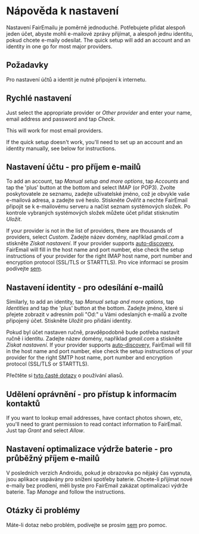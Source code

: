 # Nápověda k nastavení

Nastavení FairEmailu je poměrně jednoduché. Potřebujete přidat alespoň jeden účet, abyste mohli e-mailové zprávy přijímat, a alespoň jednu identitu, pokud chcete e-maily odesílat. The quick setup will add an account and an identity in one go for most major providers.

## Požadavky

Pro nastavení účtů a identit je nutné připojení k internetu.

## Rychlé nastavení

Just select the appropriate provider or *Other provider* and enter your name, email address and password and tap *Check*.

This will work for most email providers.

If the quick setup doesn't work, you'll need to set up an account and an identity manually, see below for instructions.

## Nastavení účtu - pro příjem e-mailů

To add an account, tap *Manual setup and more options*, tap *Accounts* and tap the 'plus' button at the bottom and select IMAP (or POP3). Zvolte poskytovatele ze seznamu, zadejte uživatelské jméno, což je obvykle vaše e-mailová adresa, a zadejte své heslo. Stiskněte *Ověřit* a nechte FairEmail připojit se k e-mailovému serveru a načíst seznam systémových složek. Po kontrole vybraných systémových složek můžete účet přidat stisknutím *Uložit*.

If your provider is not in the list of providers, there are thousands of providers, select *Custom*. Zadejte název domény, například *gmail.com* a stiskněte *Získat nastavení*. If your provider supports [auto-discovery](https://tools.ietf.org/html/rfc6186), FairEmail will fill in the host name and port number, else check the setup instructions of your provider for the right IMAP host name, port number and encryption protocol (SSL/TLS or STARTTLS). Pro více informací se prosím podívejte [sem](https://github.com/M66B/FairEmail/blob/master/FAQ.md#authorizing-accounts).

## Nastavení identity - pro odesílání e-mailů

Similarly, to add an identity, tap *Manual setup and more options*, tap *Identities* and tap the 'plus' button at the bottom. Zadejte jméno, které si přejete zobrazit v adresním poli "Od:" u Vámi odeslaných e-mailů a zvolte připojený účet. Stiskněte *Uložit* pro přidání identity.

Pokud byl účet nastaven ručně, pravděpodobně bude potřeba nastavit ručně i identitu. Zadejte název domény, například *gmail.com* a stiskněte *Získat nastavení*. If your provider supports [auto-discovery](https://tools.ietf.org/html/rfc6186), FairEmail will fill in the host name and port number, else check the setup instructions of your provider for the right SMTP host name, port number and encryption protocol (SSL/TLS or STARTTLS).

Přečtěte si [tyto časté dotazy](https://github.com/M66B/FairEmail/blob/master/FAQ.md#FAQ9) o používání aliasů.

## Udělení oprávnění - pro přístup k informacím kontaktů

If you want to lookup email addresses, have contact photos shown, etc, you'll need to grant permission to read contact information to FairEmail. Just tap *Grant* and select *Allow*.

## Nastavení optimalizace výdrže baterie - pro průběžný příjem e-mailů

V posledních verzích Androidu, pokud je obrazovka po nějaký čas vypnuta, jsou aplikace uspávány pro snížení spotřeby baterie. Chcete-li přijímat nové e-maily bez prodlení, měli byste pro FairEmail zakázat optimalizaci výdrže baterie. Tap *Manage* and follow the instructions.

## Otázky či problémy

Máte-li dotaz nebo problém, podívejte se prosím [sem](https://github.com/M66B/FairEmail/blob/master/FAQ.md) pro pomoc.